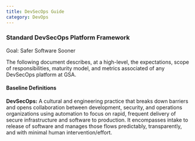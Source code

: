 ```yaml
---
title: DevSecOps Guide
category: DevOps
---
```


### Standard DevSecOps Platform Framework
Goal: Safer Software Sooner

The following document describes, at a high-level, the expectations, scope of responsibilities, maturity model, and metrics associated of any DevSecOps platform at GSA.

#### Baseline Definitions
**DevSecOps:** A cultural and engineering practice that breaks down barriers and opens collaboration between development, security, and operations organizations using automation to focus on rapid, frequent delivery of secure infrastructure and software to production. It encompasses intake to release of software and manages those flows predictably, transparently, and with minimal human intervention/effort.
